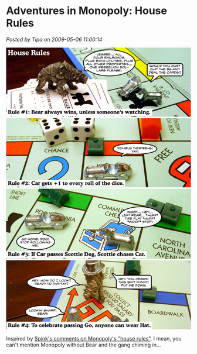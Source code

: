 # Adventures in Monopoly: House Rules

*Posted by Tipa on 2009-05-06 11:00:14*

![House Rules](../../../uploads/2009/05/houserules.jpg "House Rules")

Inspired by [Spink's comments on Monopoly's "house rules"](http://spinksville.wordpress.com/2009/05/06/youre-playing-it-wrong/). I mean, you can't mention Monopoly without Bear and the gang chiming in...
